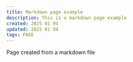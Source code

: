```yaml
---
title: Markdown page example
description: This is a markdown page example
created: 2025 01 04
updated: 2025 01 04
tags: PAGE
---
```


Page created from a markdown file